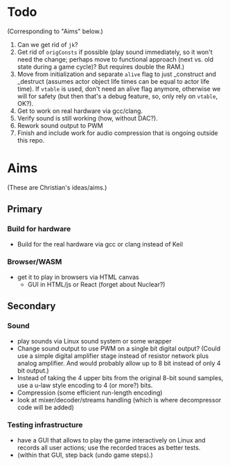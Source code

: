 # Todo

(Corresponding to "Aims" below.)

1.  Can we get rid of `jk`?
1.  Get rid of `origConsts` if possible (play sound immediately, so it
    won't need the change; perhaps move to functional approach (next
    vs. old state during a game cycle)? But requires double the
    RAM.)
1.  Move from initialization and separate `alive` flag to just
    _construct and _destruct (assumes actor object life times can be
    equal to actor life time). If `vtable` is used, don't need an
    alive flag anymore, otherwise we will for safety (but then that's
    a debug feature, so, only rely on `vtable`, OK?).
1.  Get to work on real hardware via gcc/clang.
1.  Verify sound is still working (how, without DAC?).
1.  Rework sound output to PWM
1.  Finish and include work for audio compression that is ongoing
    outside this repo.

# Aims

(These are Christian's ideas/aims.)

## Primary

### Build for hardware

* Build for the real hardware via gcc or clang instead of Keil

### Browser/WASM

* get it to play in browsers via HTML canvas
    * GUI in HTML/js or React (forget about Nuclear?)

## Secondary

### Sound

* play sounds via Linux sound system or some wrapper
* Change sound output to use PWM on a single bit digital output?
  (Could use a simple digital amplifier stage instead of resistor
  network plus analog amplifier. And would probably allow up to 8 bit
  instead of only 4 bit output.)
* Instead of taking the 4 upper bits from the original 8-bit sound
  samples, use a u-law style encoding to 4 (or more?) bits.
* Compression (some efficient run-length encoding)
* look at mixer/decoder/streams handling (which is where decompressor
  code will be added)

### Testing infrastructure

* have a GUI that allows to play the game interactively on Linux and
  records all user actions; use the recorded traces as better tests.
* (within that GUI, step back (undo game steps).)

